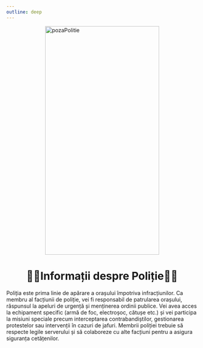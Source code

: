 ```yaml
---
outline: deep
---
```

<img src="https://i.imgur.com/V9oZKWx.png" alt="pozaPolitie" width="300" height="600" style="display: block; margin: 0px auto;">

# <center>👮‍♂️Informații despre Poliție👮‍♂️</center>

Poliția este prima linie de apărare a orașului împotriva infracțiunilor. Ca membru al facțiunii de poliție, vei fi responsabil de patrularea orașului, răspunsul la apeluri de urgență și menținerea ordinii publice. Vei avea acces la echipament specific (armă de foc, electroșoc, cătușe etc.) și vei participa la misiuni speciale precum interceptarea contrabandiștilor, gestionarea protestelor sau intervenții în cazuri de jafuri. Membrii poliției trebuie să respecte legile serverului și să colaboreze cu alte facțiuni pentru a asigura siguranța cetățenilor.